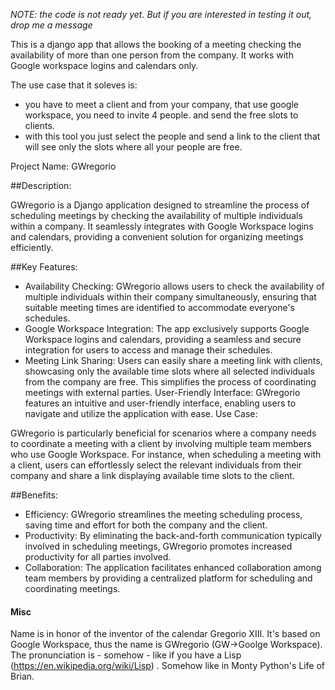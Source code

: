 *NOTE: the code is not ready yet. But if you are interested in testing it out, drop me a message*

This is a django app that allows the booking of a meeting checking the availability of more than one person from the company.
It works with Google workspace logins and calendars only.

The use case that it soleves is:
- you have to meet a client and from your company, that use google workspace, you need to invite 4 people. and send the free slots to clients. 
- with this tool you just select the people and send a link to the client that will see only the slots where all your people are free. 

Project Name: GWregorio

##Description:

GWregorio is a Django application designed to streamline the process of scheduling meetings by checking the availability of multiple individuals within a company. It seamlessly integrates with Google Workspace logins and calendars, providing a convenient solution for organizing meetings efficiently.

##Key Features:

- Availability Checking: GWregorio allows users to check the availability of multiple individuals within their company simultaneously, ensuring that suitable meeting times are identified to accommodate everyone's schedules.
- Google Workspace Integration: The app exclusively supports Google Workspace logins and calendars, providing a seamless and secure integration for users to access and manage their schedules.
- Meeting Link Sharing: Users can easily share a meeting link with clients, showcasing only the available time slots where all selected individuals from the company are free. This simplifies the process of coordinating meetings with external parties.
User-Friendly Interface: GWregorio features an intuitive and user-friendly interface, enabling users to navigate and utilize the application with ease.
Use Case:

GWregorio is particularly beneficial for scenarios where a company needs to coordinate a meeting with a client by involving multiple team members who use Google Workspace. For instance, when scheduling a meeting with a client, users can effortlessly select the relevant individuals from their company and share a link displaying available time slots to the client.

##Benefits:

- Efficiency: GWregorio streamlines the meeting scheduling process, saving time and effort for both the company and the client.
- Productivity: By eliminating the back-and-forth communication typically involved in scheduling meetings, GWregorio promotes increased productivity for all parties involved.
- Collaboration: The application facilitates enhanced collaboration among team members by providing a centralized platform for scheduling and coordinating meetings.





#### Misc
Name is in honor of the inventor of the calendar Gregorio XIII. 
It's based on Google Workspace, thus  the name is GWregorio (GW->Goolge Workspace). 
The pronunciation is - somehow - like  if you have a Lisp (https://en.wikipedia.org/wiki/Lisp) . Somehow like in Monty Python's Life of Brian.
